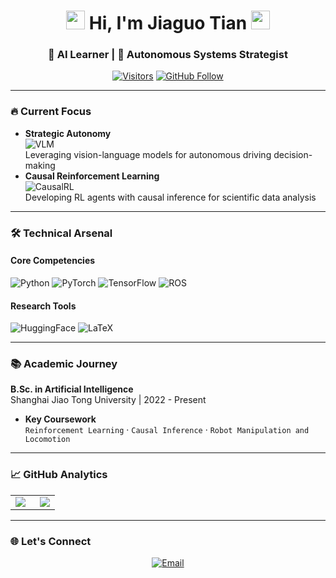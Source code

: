<h1 align="center"> 
  <img src="https://emojis.slackmojis.com/emojis/images/1643514692/5197/party_blob.gif?1643514692" width="30"/> 
  Hi, I'm Jiaguo Tian 
  <img src="https://emojis.slackmojis.com/emojis/images/1643514692/5197/party_blob.gif?1643514692" width="30"/>
</h1>

<h3 align="center">
  🧠 AI Learner | 🚗 Autonomous Systems Strategist 
</h3>

<div align="center">

  [![Visitors](https://komarev.com/ghpvc/?username=astral705&label=Profile%20Views&color=0e75b6&style=flat)](https://github.com/astral705)
  [![GitHub Follow](https://img.shields.io/github/followers/astral705?label=Follow&style=social)](https://github.com/astral705)

</div>

---

### 🔥 Current Focus

- **Strategic Autonomy**  
  ![VLM](https://img.shields.io/badge/VLM-Research-important)  
  Leveraging vision-language models for autonomous driving decision-making
- **Causal Reinforcement Learning**  
  ![CausalRL](https://img.shields.io/badge/Causal-RL-blueviolet)  
  Developing RL agents with causal inference for scientific data analysis

---

### 🛠️ Technical Arsenal

#### Core Competencies

![Python](https://img.shields.io/badge/-Python-3776AB?logo=python&logoColor=white)
![PyTorch](https://img.shields.io/badge/-PyTorch-EE4C2C?logo=pytorch&logoColor=white)
![TensorFlow](https://img.shields.io/badge/-TensorFlow-FF6F00?logo=tensorflow&logoColor=white)
![ROS](https://img.shields.io/badge/-ROS-22314E?logo=ros&logoColor=white)

#### Research Tools

![HuggingFace](https://img.shields.io/badge/-HuggingFace-FFD21F?logo=huggingface&logoColor=black)
![LaTeX](https://img.shields.io/badge/-LaTeX-008080?logo=latex&logoColor=white)

---

### 📚 Academic Journey

**B.Sc. in Artificial Intelligence**  
Shanghai Jiao Tong University | 2022 - Present  
  
- **Key Coursework**  
  `Reinforcement Learning` · `Causal Inference` · `Robot Manipulation and Locomotion`

---

### 📈 GitHub Analytics

<table>
  <tr>
    <td width="55%">
      <img src="https://github-readme-stats.vercel.app/api?username=astral705&show_icons=true&theme=nightowl&hide_border=true&count_private=true&include_all_commits=true" />
    </td>
    <td width="45%">
      <img src="https://github-readme-stats.vercel.app/api/top-langs/?username=astral705&layout=compact&theme=nightowl&hide_border=true&langs_count=8&hide=html,css" />
    </td>
  </tr>
</table>

---

### 🌐 Let's Connect

<p align="center">
  <a href="mailto:705astral@gmail.com">
    <img src="https://img.shields.io/badge/Gmail-D14836?style=for-the-badge&logo=gmail&logoColor=white" alt="Email">
  </a>
</p>
